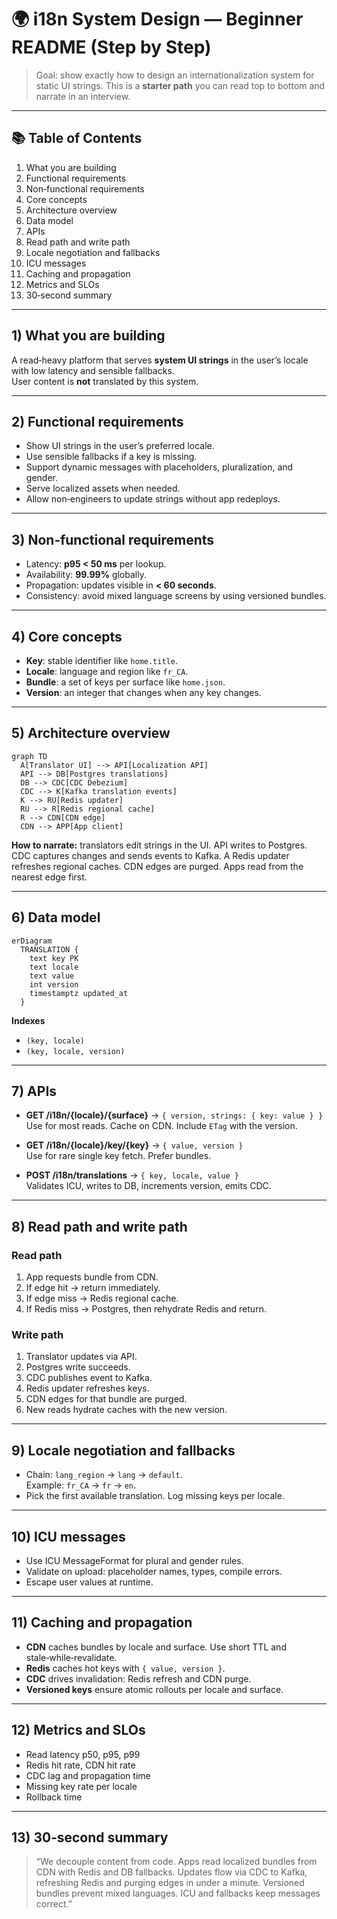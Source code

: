 # 🌍 i18n System Design — Beginner README (Step by Step)

> Goal: show exactly how to design an internationalization system for static UI strings. This is a **starter path** you can read top to bottom and narrate in an interview.

---

## 📚 Table of Contents
1. What you are building
2. Functional requirements
3. Non‑functional requirements
4. Core concepts
5. Architecture overview
6. Data model
7. APIs
8. Read path and write path
9. Locale negotiation and fallbacks
10. ICU messages
11. Caching and propagation
12. Metrics and SLOs
13. 30‑second summary

---

## 1) What you are building
A read‑heavy platform that serves **system UI strings** in the user’s locale with low latency and sensible fallbacks.  
User content is **not** translated by this system.

---

## 2) Functional requirements
- Show UI strings in the user’s preferred locale.
- Use sensible fallbacks if a key is missing.
- Support dynamic messages with placeholders, pluralization, and gender.
- Serve localized assets when needed.
- Allow non‑engineers to update strings without app redeploys.

---

## 3) Non‑functional requirements
- Latency: **p95 < 50 ms** per lookup.
- Availability: **99.99%** globally.
- Propagation: updates visible in **< 60 seconds**.
- Consistency: avoid mixed language screens by using versioned bundles.

---

## 4) Core concepts
- **Key**: stable identifier like `home.title`.
- **Locale**: language and region like `fr_CA`.
- **Bundle**: a set of keys per surface like `home.json`.
- **Version**: an integer that changes when any key changes.

---

## 5) Architecture overview

```mermaid
graph TD
  A[Translator UI] --> API[Localization API]
  API --> DB[Postgres translations]
  DB --> CDC[CDC Debezium]
  CDC --> K[Kafka translation events]
  K --> RU[Redis updater]
  RU --> R[Redis regional cache]
  R --> CDN[CDN edge]
  CDN --> APP[App client]
```

**How to narrate:** translators edit strings in the UI. API writes to Postgres. CDC captures changes and sends events to Kafka. A Redis updater refreshes regional caches. CDN edges are purged. Apps read from the nearest edge first.

---

## 6) Data model

```mermaid
erDiagram
  TRANSLATION {
    text key PK
    text locale
    text value
    int version
    timestamptz updated_at
  }
```

**Indexes**
- `(key, locale)`
- `(key, locale, version)`

---

## 7) APIs
- **GET /i18n/{locale}/{surface}** → `{ version, strings: { key: value } }`  
  Use for most reads. Cache on CDN. Include `ETag` with the version.

- **GET /i18n/{locale}/key/{key}** → `{ value, version }`  
  Use for rare single key fetch. Prefer bundles.

- **POST /i18n/translations** → `{ key, locale, value }`  
  Validates ICU, writes to DB, increments version, emits CDC.

---

## 8) Read path and write path

### Read path
1. App requests bundle from CDN.  
2. If edge hit → return immediately.  
3. If edge miss → Redis regional cache.  
4. If Redis miss → Postgres, then rehydrate Redis and return.

### Write path
1. Translator updates via API.  
2. Postgres write succeeds.  
3. CDC publishes event to Kafka.  
4. Redis updater refreshes keys.  
5. CDN edges for that bundle are purged.  
6. New reads hydrate caches with the new version.

---

## 9) Locale negotiation and fallbacks
- Chain: `lang_region` → `lang` → `default`.  
  Example: `fr_CA` → `fr` → `en`.
- Pick the first available translation. Log missing keys per locale.

---

## 10) ICU messages
- Use ICU MessageFormat for plural and gender rules.  
- Validate on upload: placeholder names, types, compile errors.  
- Escape user values at runtime.

---

## 11) Caching and propagation
- **CDN** caches bundles by locale and surface. Use short TTL and stale‑while‑revalidate.  
- **Redis** caches hot keys with `{ value, version }`.  
- **CDC** drives invalidation: Redis refresh and CDN purge.  
- **Versioned keys** ensure atomic rollouts per locale and surface.

---

## 12) Metrics and SLOs
- Read latency p50, p95, p99
- Redis hit rate, CDN hit rate
- CDC lag and propagation time
- Missing key rate per locale
- Rollback time

---

## 13) 30‑second summary
> “We decouple content from code. Apps read localized bundles from CDN with Redis and DB fallbacks. Updates flow via CDC to Kafka, refreshing Redis and purging edges in under a minute. Versioned bundles prevent mixed languages. ICU and fallbacks keep messages correct.”

